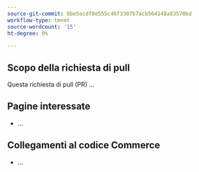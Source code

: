 ```yaml
---
source-git-commit: 8be5acdf0e555c46f3307b7acb564148a83570bd
workflow-type: tm+mt
source-wordcount: '15'
ht-degree: 0%

---
```

## Scopo della richiesta di pull

Questa richiesta di pull (PR) ...

## Pagine interessate

<!-- REQUIRED List the affected pages on experienceleague.adobe.com (URLs). Not necessary for large numbers of files. -->

- ...

## Collegamenti al codice Commerce

<!--  OPTIONAL - REMOVE THIS SECTION IF NOT USED.
If this pull request references a file in a Magento Open Source or Adobe Commerce codebase repository, add the link here. -->

- ...

<!--
If you are fixing a GitHub issue, using the GitHub keyword format (https://help.github.com/en/articles/closing-issues-using-keywords#closing-an-issue-in-a-different-repository) closes the issue when this pull request is merged. Example: `Fixes #1234`.

`main` is the default branch. Merged pull requests to `main` go live on the site automatically. Any requested changes to content on the `main` branch must be related to the released codebase. Any content related to future releases goes in the `develop` branch.

See Contribution guidelines (https://github.com/AdobeDocs/commerce-operations.en/blob/main/contributing.md) for more information.
-->
